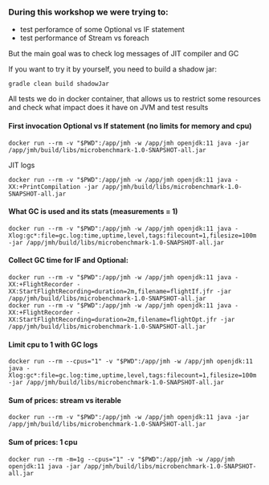 ### During this workshop we were trying to:
- test perforamce of some Optional vs IF statement
- test performance of Stream vs foreach

But the main goal was to check log messages of JIT compiler and GC 

If you want to try it by yourself, you need to build a shadow jar:
```
gradle clean build shadowJar
```

All tests we do in docker container, that allows us to restrict some resources and check
what impact does it have on JVM and test results

#### First invocation Optional vs If statement (no limits for memory and cpu)
```
docker run --rm -v "$PWD":/app/jmh -w /app/jmh openjdk:11 java -jar /app/jmh/build/libs/microbenchmark-1.0-SNAPSHOT-all.jar
```
JIT logs
```
docker run --rm -v "$PWD":/app/jmh -w /app/jmh openjdk:11 java -XX:+PrintCompilation -jar /app/jmh/build/libs/microbenchmark-1.0-SNAPSHOT-all.jar
```

#### What GC is used and its stats (measurements = 1)
```
docker run --rm -v "$PWD":/app/jmh -w /app/jmh openjdk:11 java -Xlog:gc*:file=gc.log:time,uptime,level,tags:filecount=1,filesize=100m -jar /app/jmh/build/libs/microbenchmark-1.0-SNAPSHOT-all.jar
```

#### Collect GC time for IF and Optional:
```
docker run --rm -v "$PWD":/app/jmh -w /app/jmh openjdk:11 java -XX:+FlightRecorder -XX:StartFlightRecording=duration=2m,filename=flightIf.jfr -jar /app/jmh/build/libs/microbenchmark-1.0-SNAPSHOT-all.jar
docker run --rm -v "$PWD":/app/jmh -w /app/jmh openjdk:11 java -XX:+FlightRecorder -XX:StartFlightRecording=duration=2m,filename=flightOpt.jfr -jar /app/jmh/build/libs/microbenchmark-1.0-SNAPSHOT-all.jar
```

#### Limit cpu to 1 with GC logs
```
docker run --rm --cpus="1" -v "$PWD":/app/jmh -w /app/jmh openjdk:11 java -Xlog:gc*:file=gc.log:time,uptime,level,tags:filecount=1,filesize=100m -jar /app/jmh/build/libs/microbenchmark-1.0-SNAPSHOT-all.jar
```

#### Sum of prices: stream vs iterable
```
docker run --rm -v "$PWD":/app/jmh -w /app/jmh openjdk:11 java -jar /app/jmh/build/libs/microbenchmark-1.0-SNAPSHOT-all.jar
```

####  Sum of prices: 1 cpu
```
docker run --rm -m=1g --cpus="1" -v "$PWD":/app/jmh -w /app/jmh openjdk:11 java -jar /app/jmh/build/libs/microbenchmark-1.0-SNAPSHOT-all.jar
```
